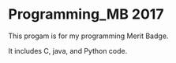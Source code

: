 # Programming_MB 2017

This progam is for my programming Merit Badge.

It includes C, java, and Python code.
